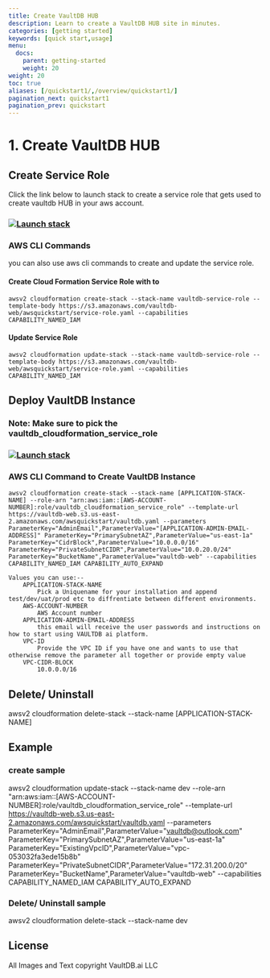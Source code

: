 ```yaml
---
title: Create VaultDB HUB
description: Learn to create a VaultDB HUB site in minutes.
categories: [getting started]
keywords: [quick start,usage]
menu:
  docs:
    parent: getting-started
    weight: 20
weight: 20
toc: true
aliases: [/quickstart1/,/overview/quickstart1/]
pagination_next: quickstart1
pagination_prev: quickstart
---
```


# 1. Create VaultDB HUB

## Create Service Role

Click the link below to launch stack to create a service role that gets used to create vaultdb HUB in your aws account.

### [![Launch stack](https://s3.amazonaws.com/cloudformation-examples/cloudformation-launch-stack.png)](https://console.aws.amazon.com/cloudformation/home?#/stacks/new?stackName=vaultdb-service-role&templateURL=https://vaultdb-web.s3.us-east-2.amazonaws.com/awsquickstart/service-role.yaml)

### AWS CLI Commands

you can also use aws cli commands to create and update the service role.

#### Create Cloud Formation Service Role with  to

    awsv2 cloudformation create-stack --stack-name vaultdb-service-role --template-body https://s3.amazonaws.com/vaultdb-web/awsquickstart/service-role.yaml --capabilities CAPABILITY_NAMED_IAM

#### Update Service Role

    awsv2 cloudformation update-stack --stack-name vaultdb-service-role --template-body https://s3.amazonaws.com/vaultdb-web/awsquickstart/service-role.yaml --capabilities CAPABILITY_NAMED_IAM

## Deploy VaultDB Instance

### Note: Make sure to pick the vaultdb_cloudformation_service_role

### [![Launch stack](https://s3.amazonaws.com/cloudformation-examples/cloudformation-launch-stack.png)](https://console.aws.amazon.com/cloudformation/home?#/stacks/new?stackName=vaultdb-development-instance&templateURL=https://vaultdb-web.s3.us-east-2.amazonaws.com/awsquickstart/vaultdb.yaml)

### AWS CLI Command to Create VaultDB Instance

    awsv2 cloudformation create-stack --stack-name [APPLICATION-STACK-NAME] --role-arn "arn:aws:iam::[AWS-ACCOUNT-NUMBER]:role/vaultdb_cloudformation_service_role" --template-url https://vaultdb-web.s3.us-east-2.amazonaws.com/awsquickstart/vaultdb.yaml --parameters ParameterKey="AdminEmail",ParameterValue="[APPLICATION-ADMIN-EMAIL-ADDRESS]" ParameterKey="PrimarySubnetAZ",ParameterValue="us-east-1a" ParameterKey="CidrBlock",ParameterValue="10.0.0.0/16" ParameterKey="PrivateSubnetCIDR",ParameterValue="10.0.20.0/24" ParameterKey="BucketName",ParameterValue="vaultdb-web" --capabilities CAPABILITY_NAMED_IAM CAPABILITY_AUTO_EXPAND

    Values you can use:--
        APPLICATION-STACK-NAME
            Pick a Uniquename for your installation and append test/dev/uat/prod etc to diffrentiate between different environments.
        AWS-ACCOUNT-NUMBER
            AWS Account number
        APPLICATION-ADMIN-EMAIL-ADDRESS
            this email will receive the user passwords and instructions on how to start using VAULTDB ai platform.
        VPC-ID
            Provide the VPC ID if you have one and wants to use that otherwise remove the parameter all together or provide empty value
        VPC-CIDR-BLOCK
            10.0.0.0/16

## Delete/ Uninstall

awsv2 cloudformation delete-stack --stack-name [APPLICATION-STACK-NAME]

## Example

### create sample

awsv2 cloudformation update-stack --stack-name dev --role-arn "arn:aws:iam::[AWS-ACCOUNT-NUMBER]:role/vaultdb_cloudformation_service_role" --template-url <https://vaultdb-web.s3.us-east-2.amazonaws.com/awsquickstart/vaultdb.yaml> --parameters ParameterKey="AdminEmail",ParameterValue="<vaultdb@outlook.com>" ParameterKey="PrimarySubnetAZ",ParameterValue="us-east-1a" ParameterKey="ExistingVpcID",ParameterValue="vpc-053032fa3ede15b8b" ParameterKey="PrivateSubnetCIDR",ParameterValue="172.31.200.0/20" ParameterKey="BucketName",ParameterValue="vaultdb-web" --capabilities CAPABILITY_NAMED_IAM CAPABILITY_AUTO_EXPAND

### Delete/ Uninstall sample

awsv2 cloudformation delete-stack --stack-name dev

## License

All Images and Text copyright VaultDB.ai LLC
